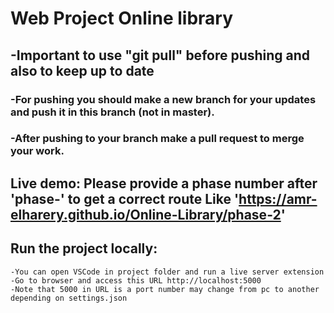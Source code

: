 # Web Project Online library

## -Important to use "git pull" before pushing and also to keep up to date

### -For pushing you should make a new branch for your updates and push it in this branch (not in master).

### -After pushing to your branch make a pull request to merge your work.

## Live demo: Please provide a phase number after 'phase-' to get a correct route Like 'https://amr-elharery.github.io/Online-Library/phase-2'

## Run the project locally:

    -You can open VSCode in project folder and run a live server extension
    -Go to browser and access this URL http://localhost:5000
    -Note that 5000 in URL is a port number may change from pc to another depending on settings.json
